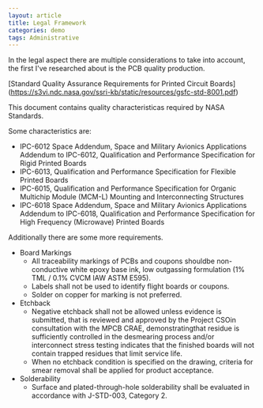```yaml
---
layout: article
title: Legal Framework
categories: demo
tags: Administrative
---
```


In the legal aspect there are multiple considerations to take into account, the first I've researched about is the PCB quality production.

[Standard Quality Assurance Requirements for Printed Circuit Boards] (https://s3vi.ndc.nasa.gov/ssri-kb/static/resources/gsfc-std-8001.pdf)

This document contains quality characteristicas required by NASA Standards.

Some characteristics are:

- IPC-6012 Space Addendum, Space and Military Avionics Applications Addendum to IPC-6012, Qualification and Performance Specification for Rigid Printed Boards
- IPC-6013, Qualification and Performance Specification for Flexible Printed Boards
- IPC-6015, Qualification and Performance Specification for Organic Multichip Module (MCM-L) Mounting and Interconnecting Structures
- IPC-6018 Space Addendum, Space and Military Avionics Applications Addendum to IPC-6018, Qualification and Performance Specification for High Frequency (Microwave) Printed Boards

Additionally there are some more requirements.
- Board Markings
  - All traceability markings of PCBs and coupons shouldbe non-conductive white epoxy base ink, low outgassing formulation (1% TML / 0.1% CVCM IAW ASTM E595).
  - Labels shall not be used to identify flight boards or coupons.
  - Solder on copper for marking is not preferred.
- Etchback
  - Negative etchback shall not be allowed unless evidence is submitted, that is reviewed and approved by the Project CSOin consultation with the MPCB CRAE, demonstratingthat residue is sufficiently controlled in the desmearing process and/or interconnect stress testing indicates that the finished boards will not contain trapped residues that limit service life.
  - When no etchback condition is specified on the drawing, criteria for smear removal shall be applied for product acceptance.
- Solderability
  - Surface and plated-through-hole solderability shall be evaluated in accordance with J-STD-003, Category 2.

